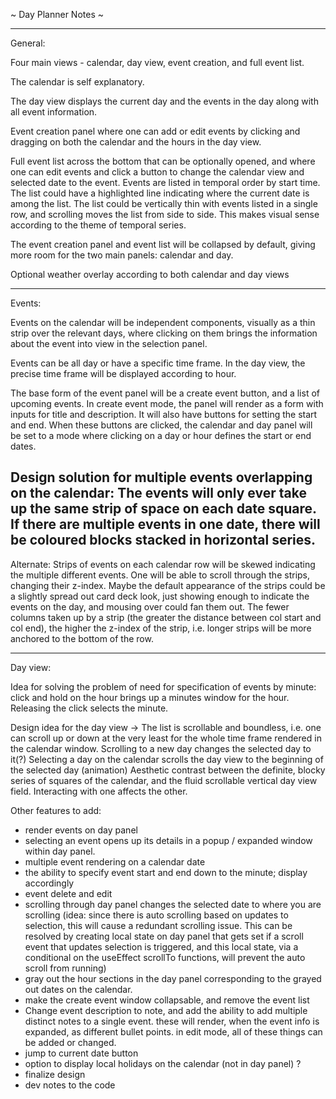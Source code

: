 ~ Day Planner Notes ~

_______________
General:

Four main views - calendar, day view, event creation, and full event list.

The calendar is self explanatory.

The day view displays the current day and the events in the day along with all event information.

Event creation panel where one can add or edit events by clicking and dragging on both the calendar and the hours in the day view.

Full event list across the bottom that can be optionally opened, and where one can edit events and click a button to change the calendar view and selected date to the event.
Events are listed in temporal order by start time.
The list could have a highlighted line indicating where the current date is among the list.
The list could be vertically thin with events listed in a single row, and scrolling moves the list from side to side. This makes visual sense according to the theme of temporal series.

The event creation panel and event list will be collapsed by default, giving more room for the two main panels: calendar and day.


Optional weather overlay according to both calendar and day views


_______________
Events:

Events on the calendar will be independent components, visually as a thin strip over the relevant days, where clicking on them brings the information about the event into view in the selection panel.

Events can be all day or have a specific time frame. In the day view, the precise time frame will be displayed according to hour.

The base form of the event panel will be a create event button, and a list of upcoming events.
In create event mode, the panel will render as a form with inputs for title and description.
It will also have buttons for setting the start and end.
When these buttons are clicked, the calendar and day panel will be set to a mode where clicking on a day or hour defines the start or end dates.


Design solution for multiple events overlapping on the calendar:
The events will only ever take up the same strip of space on each date square.
If there are multiple events in one date, there will be coloured blocks stacked in horizontal series.
-
Alternate:
Strips of events on each calendar row will be skewed indicating the multiple different events.
One will be able to scroll through the strips, changing their z-index.
Maybe the default appearance of the strips could be a slightly spread out card deck look, just showing enough to indicate the events on the day, and mousing over could fan them out.
The fewer columns taken up by a strip (the greater the distance between col start and col end), the higher the z-index of the strip, i.e. longer strips will be more anchored to the bottom of the row.

_______________
Day view:

Idea for solving the problem of need for specification of events by minute: click and hold on the hour brings up a minutes window for the hour. Releasing the click selects the minute.


Design idea for the day view ->
The list is scrollable and boundless, i.e. one can scroll up or down at the very least for the whole time frame rendered in the calendar window.
Scrolling to a new day changes the selected day to it(?)
Selecting a day on the calendar scrolls the day view to the beginning of the selected day (animation)
Aesthetic contrast between the definite, blocky series of squares of the calendar, and the fluid scrollable vertical day view field. Interacting with one affects the other.



Other features to add:
- render events on day panel
- selecting an event opens up its details in a popup / expanded window within day panel.
- multiple event rendering on a calendar date 
- the ability to specify event start and end down to the minute; display accordingly
- event delete and edit
- scrolling through day panel changes the selected date to where you are scrolling (idea: since there is auto scrolling based on updates to selection, this will cause a redundant scrolling issue. This can be resolved by creating local state on day panel that gets set if a scroll event that updates selection is triggered, and this local state, via a conditional on the useEffect scrollTo functions, will prevent the auto scroll from running)
- gray out the hour sections in the day panel corresponding to the grayed out dates on the calendar.
- make the create event window collapsable, and remove the event list
- Change event description to note, and add the ability to add multiple distinct notes to a single event. these will render, when the event info is expanded, as different bullet points. in edit mode, all of these things can be added or changed.
- jump to current date button
- option to display local holidays on the calendar (not in day panel) ?
- finalize design
- dev notes to the code